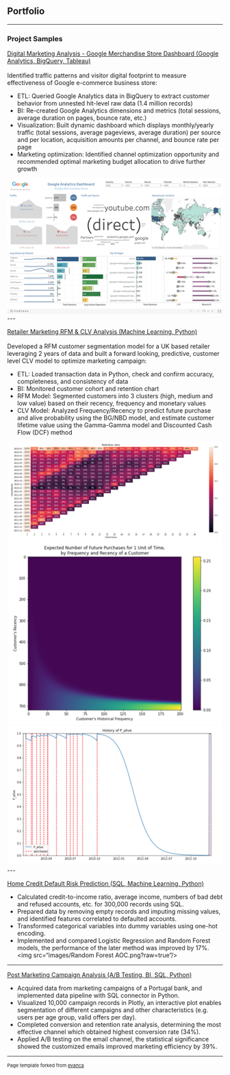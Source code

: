 ## Portfolio
---
### Project Samples
[Digital Marketing Analysis - Google Merchandise Store Dashboard (Google Analytics, BigQuery, Tableau)](https://public.tableau.com/app/profile/angelo.chen/viz/GoogleAnalyticsDashboard_16443587309150/Dashboard)
<br><br>
Identified traffic patterns and visitor digital footprint to measure  effectiveness of Google e-commerce business store:
- ETL: Queried Google Analytics data in BigQuery to extract customer behavior from unnested hit-level raw data (1.4 million records)
- BI: Re-created Google Analytics dimensions and metrics (total sessions, average duration on pages, bounce rate, etc.)
- Visualization: Built dynamic dashboard which displays monthly/yearly traffic (total sessions, average pageviews, average duration) per source and per location, acquisition amounts per channel, and bounce rate per page
- Marketing optimization: Identified channel optimization opportunity and recommended optimal marketing budget allocation to drive further growth
<img src="images/Screen Shot 2022-05-09 at 12.16.39 PM.png?raw=true"/>
---

[Retailer Marketing RFM & CLV Analysis (Machine Learning, Python)](https://github.com/angelochenyx/BI-Projects/blob/main/Retail%20Marketing%20RFM%20%26%20CLV%20Analysis.ipynb)
<br><br>
Developed a RFM customer segmentation model for a UK based retailer leveraging 2 years of data and built a forward looking, predictive, customer level CLV model to optimize marketing campaign:
- ETL: Loaded transaction data in Python, check and confirm accuracy, completeness, and consistency of data
- BI: Monitored customer cohort and retention chart
- RFM Model: Segmented customers into 3 clusters (high, medium and low value) based on their recency, frequency and monetary values
- CLV Model: Analyzed Frequency/Recency to predict future purchase and alive probability using the BG/NBD model, and estimate customer lifetime value using the Gamma-Gamma model and Discounted Cash Flow (DCF) method
<img src="images/cohort & retention.png?raw=true"/>
<img src="images/RF Matrix.png?raw=true"/>
<img src="images/History.png?raw=true"/>
---

[Home Credit Default Risk Prediction (SQL, Machine Learning, Python)](https://github.com/shuchangliang/Projects/blob/master/Home%20Credit%20Default%20Risk.ipynb)
-	Calculated credit-to-income ratio, average income, numbers of bad debt and refused accounts, etc. for 300,000 records using SQL.
-	Prepared data by removing empty records and imputing missing values, and identified features correlated to defaulted accounts.
-	Transformed categorical variables into dummy variables using one-hot encoding.
-	Implemented and compared Logistic Regression and Random Forest models, the performance of the later method was improved by 17%.
<img src=“images/Random Forest AOC.png?raw=true”/>
---

[Post Marketing Campaign Analysis (A/B Testing, BI, SQL, Python)](https://github.com/shuchangliang/Projects/blob/master/Post%20Campaign%20Analysis%20rev.1.ipynb)
-	Acquired data from marketing campaigns of a Portugal bank, and implemented data pipeline with SQL connector in Python.
-	Visualized 10,000 campaign records in Plotly, an interactive plot enables segmentation of different campaigns and other characteristics (e.g. users per age group, valid offers per day).
-	Completed conversion and retention rate analysis, determining the most effective channel which obtained highest conversion rate (34%).
-	Applied A/B testing on the email channel, the statistical significance showed the customized emails improved marketing efficiency by 39%.











---
<p style="font-size:11px">Page template forked from <a href="https://github.com/evanca/quick-portfolio">evanca</a></p>
<!-- Remove above link if you don't want to attibute -->
